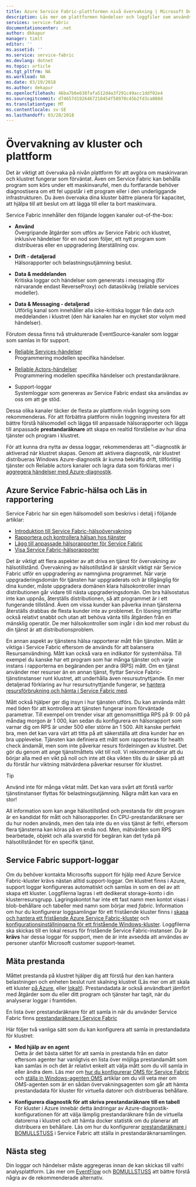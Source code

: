 ```yaml
---
title: Azure Service Fabric-plattformen nivå övervakning | Microsoft Docs
description: Läs mer om plattformen händelser och loggfiler som används för att övervaka och diagnostisera Azure Service Fabric-kluster.
services: service-fabric
documentationcenter: .net
author: dkkapur
manager: timlt
editor: ''
ms.assetid: ''
ms.service: service-fabric
ms.devlang: dotnet
ms.topic: article
ms.tgt_pltfrm: NA
ms.workload: NA
ms.date: 03/19/2018
ms.author: dekapur
ms.openlocfilehash: 46ba7b6e638fafa512d4a3f291c49acc1ddf02e4
ms.sourcegitcommit: d74657d1926467210454f58970c45b2fd3ca088d
ms.translationtype: MT
ms.contentlocale: sv-SE
ms.lasthandoff: 03/28/2018
---
```

# <a name="monitoring-the-cluster-and-platform"></a>Övervakning av kluster och plattform

Det är viktigt att övervaka på nivån plattform för att avgöra om maskinvaran och klustret fungerar som förväntat. Även om Service Fabric kan behålla program som körs under ett maskinvarufel, men du fortfarande behöver diagnostisera om ett fel uppstår i ett program eller i den underliggande infrastrukturen. Du även övervaka dina kluster bättre planera för kapacitet, att hjälpa till att beslut om att lägga till eller ta bort maskinvara.

Service Fabric innehåller den följande loggen kanaler out-of-the-box:

* **Använd**  
Övergripande åtgärder som utförs av Service Fabric och klustret, inklusive händelser för en nod som följer, ett nytt program som distribueras eller en uppgradering återställning osv.

* **Drift - detaljerad**  
Hälsorapporter och belastningsutjämning beslut.

* **Data & meddelanden**  
Kritiska loggar och händelser som genererats i messaging (för närvarande endast ReverseProxy) och datasökväg (reliable services modeller).

* **Data & Messaging - detaljerad**  
Utförlig kanal som innehåller alla icke-kritiska loggar från data och meddelanden i klustret (den här kanalen har en mycket stor volym med händelser).

Förutom dessa finns två strukturerade EventSource-kanaler som loggar som samlas in för support.

* [Reliable Services-händelser](service-fabric-reliable-services-diagnostics.md)  
Programmering modellen specifika händelser.

* [Reliable Actors-händelser](service-fabric-reliable-actors-diagnostics.md)  
Programmering modellen specifika händelser och prestandaräknare.

* Support-loggar  
Systemloggar som genereras av Service Fabric endast ska användas av oss om att ge stöd.

Dessa olika kanaler täcker de flesta av plattform nivån loggning som rekommenderas. För att förbättra plattform nivån loggning investera för att bättre förstå hälsomodell och lägga till anpassade hälsorapporter och lägga till anpassade **prestandaräknare** att skapa en realtid förståelse av hur dina tjänster och program i klustret.

För att kunna dra nytta av dessa loggar, rekommenderas att ”-diagnostik är aktiverad när klustret skapas. Genom att aktivera diagnostik, när klustret distribueras Windows Azure-diagnostik är kunna bekräfta drift, tillförlitlig tjänster och Reliable actors kanaler och lagra data som förklaras mer i [aggregera händelser med Azure-diagnostik](service-fabric-diagnostics-event-aggregation-wad.md).

## <a name="azure-service-fabric-health-and-load-reporting"></a>Azure Service Fabric-hälsa och Läs in rapportering

Service Fabric har sin egen hälsomodell som beskrivs i detalj i följande artiklar:

- [Introduktion till Service Fabric-hälsoövervakning](service-fabric-health-introduction.md)
- [Rapportera och kontrollera hälsan hos tjänster](service-fabric-diagnostics-how-to-report-and-check-service-health.md)
- [Lägg till anpassade hälsorapporter för Service Fabric](service-fabric-report-health.md)
- [Visa Service Fabric-hälsorapporter](service-fabric-view-entities-aggregated-health.md)

Det är viktigt att flera aspekter av att driva en tjänst för övervakning av hälsotillstånd. Övervakning av hälsotillstånd är särskilt viktigt när Service Fabric utför en uppgradering av namngivna programmet. När varje uppgraderingsdomän för tjänsten har uppgraderats och är tillgänglig för dina kunder, måste uppgradera domänen klara hälsokontroller innan distributionen går vidare till nästa uppgraderingsdomän. Om bra hälsostatus inte kan uppnås, återställs distributionen, så att programmet är i ett fungerande tillstånd. Även om vissa kunder kan påverka innan tjänsterna återställs drabbas de flesta kunder inte av problemet. En lösning inträffar också relativt snabbt och utan att behöva vänta tills åtgärden från en mänsklig operatör. De mer hälsokontroller som ingår i din kod mer robust du din tjänst är att distributionsproblem.

En annan aspekt av tjänstens hälsa rapporterar mått från tjänsten. Mått är viktiga i Service Fabric eftersom de används för att balansera Resursanvändning. Mått kan också vara en indikator för systemhälsa. Till exempel du kanske har ett program som har många tjänster och varje instans i rapporterna en begäranden per andra (RPS) mått. Om en tjänst använder mer resurser än en annan tjänst, flyttar Service Fabric-tjänstinstanser runt klustret, att underhålla även resursutnyttjande. En mer detaljerad förklaring av hur resursutnyttjande fungerar, se [hantera resursförbrukning och hämta i Service Fabric med](service-fabric-cluster-resource-manager-metrics.md).

Mått också hjälper ger dig insyn i hur tjänsten utförs. Du kan använda mått med tiden för att kontrollera att tjänsten fungerar inom förväntade parametrar. Till exempel om trender visar att genomsnittliga RPS på 9: 00 på måndag morgon är 1 000, kan sedan du konfigurera en hälsorapport som varnar dig om RPS är under 500 eller större än 1 500. Allt kanske perfekt bra, men det kan vara värt att titta på att säkerställa att dina kunder har en bra upplevelse. Tjänsten kan definiera ett mått som rapporteras för health check ändamål, men som inte påverkar resurs fördelningen av klustret. Det gör du genom att ange tjänstmåttets vikt till noll. Vi rekommenderar att du börjar alla med en vikt på noll och inte att öka vikten tills du är säker på att du förstår hur viktning mätvärdena påverkar resurser för klustret.

> [!TIP]
> Använd inte för många viktat mått. Det kan vara svårt att förstå varför tjänstinstanser flyttas för belastningsutjämning. Några mått kan vara en stor!

All information som kan ange hälsotillstånd och prestanda för ditt program är en kandidat för mått och hälsorapporter. En CPU-prestandaräknare ser du hur noden används, men den tala inte du en viss tjänst är felfri, eftersom flera tjänsterna kan köras på en enda nod. Men, mätvärden som RPS bearbetade, objekt och alla svarstid för begäran kan det tyda på hälsotillståndet för en specifik tjänst.

## <a name="service-fabric-support-logs"></a>Service Fabric support-loggar

Om du behöver kontakta Microsofts support för hjälp med Azure Service Fabric-kluster krävs nästan alltid support-loggar. Om klustret finns i Azure, support loggar konfigureras automatiskt och samlas in som en del av att skapa ett kluster. Loggfilerna lagras i ett dedikerat storage-konto i din klusterresursgrupp. Lagringskontot har inte ett fast namn men kontot visas i blob-behållare och tabeller med namn som börjar med *fabric*. Information om hur du konfigurerar loggsamlingar för ett fristående kluster finns i [skapa och hantera ett fristående Azure Service Fabric-kluster](service-fabric-cluster-creation-for-windows-server.md) och [konfigurationsinställningarna för ett fristående Windows-kluster](service-fabric-cluster-manifest.md). Loggfilerna ska skickas till en lokal resurs för fristående Service Fabric-instanser. Du är **krävs** har dessa loggar för support, men de är inte avsedda att användas av personer utanför Microsoft customer support-teamet.

## <a name="measuring-performance"></a>Mäta prestanda

Måttet prestanda på klustret hjälper dig att förstå hur den kan hantera belastningen och enheten beslut runt skalning klustret (Läs mer om att skala ett kluster [på Azure](service-fabric-cluster-scale-up-down.md), eller [lokalt](service-fabric-cluster-windows-server-add-remove-nodes.md)). Prestandadata är också användbart jämfört med åtgärder som du eller ditt program och tjänster har tagit, när du analyserar loggar i framtiden. 

En lista över prestandaräknare för att samla in när du använder Service Fabric finns [prestandaräknare i Service Fabric](service-fabric-diagnostics-event-generation-perf.md)

Här följer två vanliga sätt som du kan konfigurera att samla in prestandadata för klustret:

* **Med hjälp av en agent**  
Detta är det bästa sättet för att samla in prestanda från en dator eftersom agenter har vanligtvis en lista över möjliga prestandamått som kan samlas in och det är relativt enkelt att välja mått som du vill samla in eller ändra dem. Läs mer om [hur du konfigurerar OMS för Service Fabric](service-fabric-diagnostics-event-analysis-oms.md) och [ställa in Windows-agenten OMS](../log-analytics/log-analytics-windows-agent.md) artiklar om du vill veta mer om OMS-agenten som är en sådan övervakningsagenten som går att hämta prestandadata för kluster för virtuella datorer och distribueras behållare.

* **Konfigurera diagnostik för att skriva prestandaräknare till en tabell**  
För kluster i Azure innebär detta ändringar av Azure-diagnostik-konfigurationen för att välja lämplig prestandaräknare från de virtuella datorerna i klustret och att hämta docker statistik om du planerar att distribuera en behållare. Läs om hur du konfigurerar [prestandaräknare i BOMULLSTUSS](service-fabric-diagnostics-event-aggregation-wad.md) i Service Fabric att ställa in prestandaräknarsamlingen.

## <a name="next-steps"></a>Nästa steg

Din loggar och händelser måste aggregeras innan de kan skickas till valfri analysplattform. Läs mer om [EventFlow](service-fabric-diagnostics-event-aggregation-eventflow.md) och [BOMULLSTUSS](service-fabric-diagnostics-event-aggregation-wad.md) att bättre förstå några av de rekommenderade alternativ.
